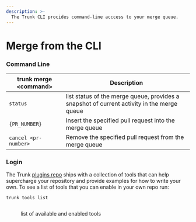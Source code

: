 ```yaml
---
description: >-
  The Trunk CLI procides command-line acccess to your merge queue.
---
```


# Merge from the CLI

### Command Line

| trunk merge \<command>           | Description                                                                    |
| -------------------------------- | ------------------------------------------------------------------------------ |
| `status`                           | list status of the merge queue, provides a snapshot of current activity in the merge queue |
| `{PR_NUMBER}`                        | Insert the specified pull request into the merge queue |
| `cancel <pr-number>` | Remove the specified pull request from the merge queue |


### Login 

The Trunk [plugins repo](https://github.com/trunk-io/plugins) ships with a collection of tools that can help supercharge your repository and provide examples for how to write your own. To see a list of tools that you can enable in your own repo run:

```shell
trunk tools list
```

<figure><img src="../../../.gitbook/assets/image (7) (1).png" alt=""><figcaption><p>list of available and enabled tools</p></figcaption></figure>

